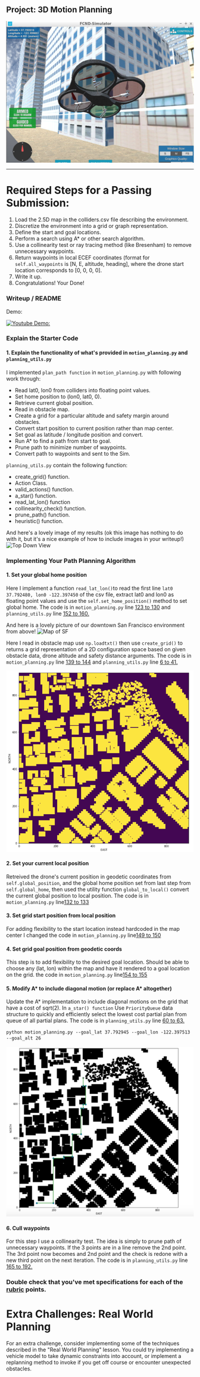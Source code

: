 ## Project: 3D Motion Planning
![Quad Image](./misc/drone.png)

---


# Required Steps for a Passing Submission:
1. Load the 2.5D map in the colliders.csv file describing the environment.
2. Discretize the environment into a grid or graph representation.
3. Define the start and goal locations.
4. Perform a search using A* or other search algorithm.
5. Use a collinearity test or ray tracing method (like Bresenham) to remove unnecessary waypoints.
6. Return waypoints in local ECEF coordinates (format for `self.all_waypoints` is [N, E, altitude, heading], where the drone start location corresponds to [0, 0, 0, 0].
7. Write it up.
8. Congratulations!  Your Done!

### Writeup / README

Demo:   

[![Youtube Demo:](https://img.youtube.com/vi/bvQBvTjeXYQ/0.jpg)](https://www.youtube.com/watch?v=bvQBvTjeXYQ)

### Explain the Starter Code

#### 1. Explain the functionality of what's provided in `motion_planning.py` and `planning_utils.py`
I implemented `plan_path function` in `motion_planning.py` with following work through:   

 * Read lat0, lon0 from colliders into floating point values.   
 * Set home position to (lon0, lat0, 0).    
 * Retrieve current global position.
 * Read in obstacle map.
 * Create a grid for a particular altitude and safety margin around obstacles.
 * Convert start position to current position rather than map center.
 * Set goal as latitude / longitude position and convert.
 * Run A* to find a path from start to goal.
 * Prune path to minimize number of waypoints.
 * Convert path to waypoints and sent to the Sim.
 
 `planning_utils.py` contain the following function:

 * create_grid() function.
 * Action Class.
 * valid_actions() function.
 * a_star() function.
 * read_lat_lon() function
 * collinearity_check() function.
 * prune_path() function.
 * heuristic() function.

And here's a lovely image of my results (ok this image has nothing to do with it, but it's a nice example of how to include images in your writeup!)
![Top Down View](./misc/high_up.png)

### Implementing Your Path Planning Algorithm

#### 1. Set your global home position
Here I implement a function `read_lat_lon()`to read the first line `lat0 37.792480, lon0 -122.397450` of the csv file, extract lat0 and lon0 as floating point values and use the `self.set_home_position()` method to set global home. The code is in `motion_planning.py` line [123 to 130](motion_planning.py#L123-L130) and `planning_utils.py` line [152 to 160.](planning_utils.py#L152-L160)     

And here is a lovely picture of our downtown San Francisco environment from above!
![Map of SF](./misc/map.png)
    
Here I read in obstacle map  use `np.loadtxt()` then use `create_grid()` to returns a grid representation of a 2D configuration space based on given obstacle data, drone altitude and safety distance arguments. The code is in `motion_planning.py` line [139 to 144](motion_planning.py#L123-L130) and `planning_utils.py` line [6 to 41.](planning_utils.py#L6-L41)     

![](./misc/grid_map.png)

#### 2. Set your current local position
Retreived the drone's current position in geodetic coordinates from `self.global_position`, and the global home position set from last step from `self.global_home`, then used the utility function `global_to_local()` convert the current global position to local position. The code is in `motion_planning.py` line[132 to 133](motion_planning.py#L132-L133)   

#### 3. Set grid start position from local position
For adding flexibility to the start location instead hardcoded in the map center I changed the code in `motion_planning.py` line[149 to 150](motion_planning.py#L149-L150)   

#### 4. Set grid goal position from geodetic coords
This step is to add flexibility to the desired goal location. Should be able to choose any (lat, lon) within the map and have it rendered to a goal location on the grid.
the code in `motion_planning.py` line[154 to 155](motion_planning.py#L154-L155)   
    
#### 5. Modify A* to include diagonal motion (or replace A* altogether)
Update the A* implementation to include diagonal motions on the grid that have a cost of sqrt(2). In
`a_star() function` Use `PriorityQueue` data structure to quickly and efficiently select the lowest cost partial plan from queue of all partial plans. The code is in  `planning_utils.py` line [60 to 63.](planning_utils.py#L60-L63)   

```
python motion_planning.py --goal_lat 37.792945 --goal_lon -122.397513 --goal_alt 26
```
![](./misc/another_start.png)   

#### 6. Cull waypoints 
For this step I use a collinearity test. The idea is simply to prune path of unnecessary waypoints.
If the 3 points are in a line remove the 2nd point. The 3rd point now becomes and 2nd point and the check is redone with a new third point on the next iteration. The code is in  `planning_utils.py` line [165 to 192.](planning_utils.py#L165-L192)     

### Double check that you've met specifications for each of the [rubric](https://review.udacity.com/#!/rubrics/1534/view) points.
  
# Extra Challenges: Real World Planning

For an extra challenge, consider implementing some of the techniques described in the "Real World Planning" lesson. You could try implementing a vehicle model to take dynamic constraints into account, or implement a replanning method to invoke if you get off course or encounter unexpected obstacles.


